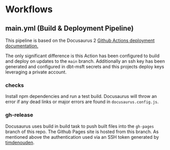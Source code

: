# Workflows

## main.yml (Build & Deployment Pipeline)

This pipeline is based on the Docusaurus 2 [Github Actions deployment documentation.](https://docusaurus.io/docs/deployment#triggering-deployment-with-github-actions) 

The only significant difference is this Action has been configured to build and deploy on updates to the `main` branch. Additionally an ssh key has been generated and configured in dbt-msft secrets and this projects deploy keys leveraging a private account.

### checks

Install npm dependencies and run a test build. Docusaurus will throw an error if any dead links or major errors are found in `docusaurus.config.js`.

### gh-release

Docusaurus uses build in build task to push built files into the `gh-pages` branch of this repo. The Github Pages site is hosted from this branch. As mentioned above the authentication used via an SSH token generated by [timdenouden](https://github.com/timdenouden).